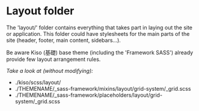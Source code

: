 Layout folder
==========

The 'layout/' folder contains everything that takes part in laying out the site or application. This folder could have stylesheets for the main parts of the site (header, footer, main content, sidebars...).

Be aware Kiso (基礎) base theme (including the 'Framework SASS') already provide few layout arrangement rules.

*Take a look at (without modifying):*

* ./kiso/scss/layout/
* ./THEMENAME/_sass-framework/mixins/layout/grid-system/_grid.scss
* ./THEMENAME/_sass-framework/placeholders/layout/grid-system/_grid.scss